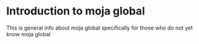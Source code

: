# Introduction to moja global
This is general info about moja global specifically for those who do not yet know moja global
